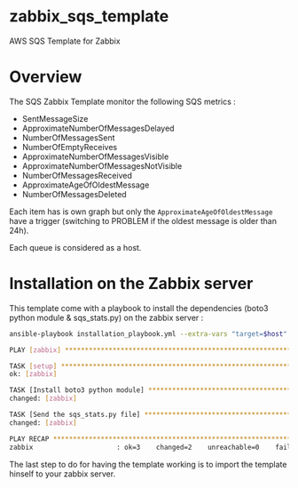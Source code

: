 zabbix_sqs_template
===================

AWS SQS Template for Zabbix

# Overview

The SQS Zabbix Template monitor the following SQS metrics :

- SentMessageSize
- ApproximateNumberOfMessagesDelayed
- NumberOfMessagesSent
- NumberOfEmptyReceives
- ApproximateNumberOfMessagesVisible
- ApproximateNumberOfMessagesNotVisible
- NumberOfMessagesReceived
- ApproximateAgeOfOldestMessage
- NumberOfMessagesDeleted

Each item has is own graph but only the `ApproximateAgeOfOldestMessage` have a trigger (switching to PROBLEM if the oldest message is older than 24h).

Each queue is considered as a host.

# Installation on the Zabbix server

This template come with a playbook to install the dependencies (boto3 python module & sqs_stats.py) on the zabbix server :

```bash
ansible-playbook installation_playbook.yml --extra-vars "target=$host"

PLAY [zabbix] ******************************************************************

TASK [setup] *******************************************************************
ok: [zabbix]

TASK [Install boto3 python module] *********************************************
changed: [zabbix]

TASK [Send the sqs_stats.py file] **********************************************
changed: [zabbix]

PLAY RECAP *********************************************************************
zabbix                     : ok=3    changed=2    unreachable=0    failed=0
```

The last step to do for having the template working is to import the template hinself to your zabbix server.